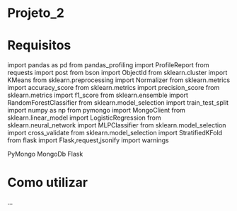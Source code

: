 # Projeto_2

# Requisitos

import pandas as pd
from pandas_profiling import ProfileReport
from requests import post
from bson import ObjectId
from sklearn.cluster import KMeans
from sklearn.preprocessing import Normalizer
from sklearn.metrics import accuracy_score
from sklearn.metrics import precision_score
from sklearn.metrics import f1_score
from sklearn.ensemble import RandomForestClassifier
from sklearn.model_selection import train_test_split
import numpy as np
from pymongo import MongoClient
from sklearn.linear_model import LogisticRegression
from sklearn.neural_network import MLPClassifier
from sklearn.model_selection import cross_validate
from sklearn.model_selection import StratifiedKFold
from flask import Flask,request,jsonify
import warnings

PyMongo
MongoDb
Flask

# Como utilizar

...
